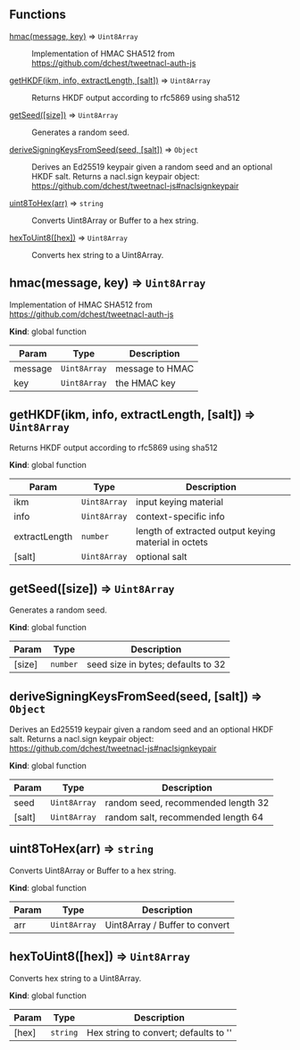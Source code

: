 ## Functions

<dl>
<dt><a href="#hmac">hmac(message, key)</a> ⇒ <code>Uint8Array</code></dt>
<dd><p>Implementation of HMAC SHA512 from <a href="https://github.com/dchest/tweetnacl-auth-js">https://github.com/dchest/tweetnacl-auth-js</a></p>
</dd>
<dt><a href="#getHKDF">getHKDF(ikm, info, extractLength, [salt])</a> ⇒ <code>Uint8Array</code></dt>
<dd><p>Returns HKDF output according to rfc5869 using sha512</p>
</dd>
<dt><a href="#getSeed">getSeed([size])</a> ⇒ <code>Uint8Array</code></dt>
<dd><p>Generates a random seed.</p>
</dd>
<dt><a href="#deriveSigningKeysFromSeed">deriveSigningKeysFromSeed(seed, [salt])</a> ⇒ <code>Object</code></dt>
<dd><p>Derives an Ed25519 keypair given a random seed and an optional HKDF salt.
Returns a nacl.sign keypair object:
<a href="https://github.com/dchest/tweetnacl-js#naclsignkeypair">https://github.com/dchest/tweetnacl-js#naclsignkeypair</a></p>
</dd>
<dt><a href="#uint8ToHex">uint8ToHex(arr)</a> ⇒ <code>string</code></dt>
<dd><p>Converts Uint8Array or Buffer to a hex string.</p>
</dd>
<dt><a href="#hexToUint8">hexToUint8([hex])</a> ⇒ <code>Uint8Array</code></dt>
<dd><p>Converts hex string to a Uint8Array.</p>
</dd>
</dl>

<a name="hmac"></a>

## hmac(message, key) ⇒ <code>Uint8Array</code>
Implementation of HMAC SHA512 from https://github.com/dchest/tweetnacl-auth-js

**Kind**: global function  

| Param | Type | Description |
| --- | --- | --- |
| message | <code>Uint8Array</code> | message to HMAC |
| key | <code>Uint8Array</code> | the HMAC key |

<a name="getHKDF"></a>

## getHKDF(ikm, info, extractLength, [salt]) ⇒ <code>Uint8Array</code>
Returns HKDF output according to rfc5869 using sha512

**Kind**: global function  

| Param | Type | Description |
| --- | --- | --- |
| ikm | <code>Uint8Array</code> | input keying material |
| info | <code>Uint8Array</code> | context-specific info |
| extractLength | <code>number</code> | length of extracted output keying material in   octets |
| [salt] | <code>Uint8Array</code> | optional salt |

<a name="getSeed"></a>

## getSeed([size]) ⇒ <code>Uint8Array</code>
Generates a random seed.

**Kind**: global function  

| Param | Type | Description |
| --- | --- | --- |
| [size] | <code>number</code> | seed size in bytes; defaults to 32 |

<a name="deriveSigningKeysFromSeed"></a>

## deriveSigningKeysFromSeed(seed, [salt]) ⇒ <code>Object</code>
Derives an Ed25519 keypair given a random seed and an optional HKDF salt.
Returns a nacl.sign keypair object:
https://github.com/dchest/tweetnacl-js#naclsignkeypair

**Kind**: global function  

| Param | Type | Description |
| --- | --- | --- |
| seed | <code>Uint8Array</code> | random seed, recommended length 32 |
| [salt] | <code>Uint8Array</code> | random salt, recommended length 64 |

<a name="uint8ToHex"></a>

## uint8ToHex(arr) ⇒ <code>string</code>
Converts Uint8Array or Buffer to a hex string.

**Kind**: global function  

| Param | Type | Description |
| --- | --- | --- |
| arr | <code>Uint8Array</code> | Uint8Array / Buffer to convert |

<a name="hexToUint8"></a>

## hexToUint8([hex]) ⇒ <code>Uint8Array</code>
Converts hex string to a Uint8Array.

**Kind**: global function  

| Param | Type | Description |
| --- | --- | --- |
| [hex] | <code>string</code> | Hex string to convert; defaults to '' |


